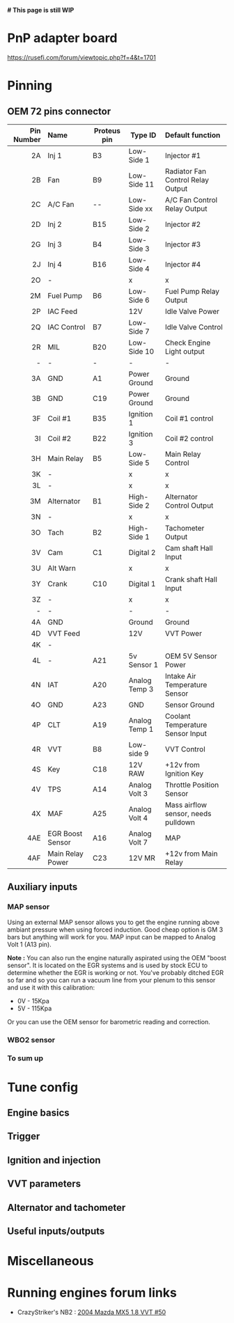**# This page is still WIP**

# PnP adapter board

https://rusefi.com/forum/viewtopic.php?f=4&t=1701


# Pinning 

## OEM 72 pins connector

| Pin Number | Name     | Proteus pin |  Type ID      | Default function           |
| ----------:|:-------- | ------------ | ------------  |:---------------------------------------------------- |
| 2A  | Inj 1           | B3| Low-Side  1   | Injector #1                          |
| 2B  | Fan             | B9| Low-Side 11   | Radiator Fan Control Relay Output    |
| 2C  | A/C Fan         | --| Low-Side xx   | A/C Fan Control Relay Output         |
| 2D  | Inj 2           |B15| Low-Side 2   | Injector #2                           |
| 2G  | Inj 3           | B4| Low-Side 3    | Injector #3                          |
| 2J  | Inj 4           |B16| Low-Side 4   | Injector #4                           |
| 2O  |          -      |   | x            | x                                     |
| 2M  | Fuel Pump       |B6 | Low-Side 6   | Fuel Pump Relay Output                |
| 2P  | IAC Feed        |   | 12V          | Idle Valve Power                      |
| 2Q  | IAC Control     |B7 | Low-Side 7   | Idle Valve Control                    |
| 2R  | MIL             |B20| Low-Side 10  | Check Engine Light output             |
| -   |    -            | - | -            | -                                     |
| 3A  | GND             | A1| Power Ground | Ground                                |
| 3B  | GND             |C19| Power Ground | Ground                                |
| 3F  | Coil #1         |B35| Ignition 1   | Coil #1 control                       |
| 3I  | Coil #2         |B22| Ignition 3   | Coil #2 control                       |
| 3H  | Main Relay      | B5| Low-Side 5   | Main Relay Control                    |
| 3K  |     -           |   | x            | x                                     |
| 3L  |     -           |   | x            | x                                     |
| 3M  | Alternator      | B1| High-Side 2  | Alternator Control Output             |
| 3N  |     -           |   | x            | x                                     |
| 3O  | Tach            | B2| High-Side 1  | Tachometer Output                     |
| 3V  | Cam             | C1| Digital 2    | Cam shaft Hall Input                  |
| 3U  | Alt Warn        |   | x            | x                                     |
| 3Y  | Crank           |C10| Digital 1    | Crank shaft Hall Input                |
| 3Z  |     -           |   | x            | x                                     |
| -   |     -           |   | -            | -                                     |
| 4A  | GND             |   | Ground       | Ground                                |
| 4D  | VVT Feed        |   | 12V          | VVT Power                             |
| 4K  |     -           |   |              |                                       |
| 4L  |     -           |A21| 5v Sensor 1  | OEM 5V Sensor Power                   |
| 4N  | IAT             |A20| Analog Temp 3| Intake Air Temperature Sensor         |
| 4O  | GND             |A23| GND          | Sensor Ground                         |
| 4P  | CLT             |A19| Analog Temp 1| Coolant Temperature Sensor Input      |
| 4R  | VVT             | B8| Low-side 9   | VVT Control                           |
| 4S  | Key             |C18| 12V RAW      | +12v from Ignition Key                |
| 4V  | TPS             |A14| Analog Volt 3| Throttle Position Sensor              |
| 4X  | MAF             |A25| Analog Volt 4| Mass airflow sensor, needs pulldown   |
| 4AE | EGR Boost Sensor|A16| Analog Volt 7| MAP                                   |
| 4AF | Main Relay Power|C23| 12V MR       | +12v from Main Relay                  |

## Auxiliary inputs

### MAP sensor

Using an external MAP sensor allows you to get the engine running above ambiant pressure when using forced induction. Good cheap option is GM 3 bars but anything will work for you. MAP input can be mapped to Analog Volt 1 (A13 pin).

**Note :** 
You can also run the engine naturally aspirated using the OEM "boost sensor". It is located on the EGR systems and is used by stock ECU to determine whether the EGR is working or not. You've probably ditched EGR so far and so you can run a vacuum line from your plenum to this sensor and use it with this calibration:
* 0V - 15Kpa
* 5V - 115Kpa

Or you can use the OEM sensor for barometric reading and correction.



### WBO2 sensor


### To sum up



# Tune config

## Engine basics

## Trigger

## Ignition and injection

## VVT parameters

## Alternator and tachometer

## Useful inputs/outputs

# Miscellaneous

# Running engines forum links
* CrazyStriker's NB2 : [2004 Mazda MX5 1.8 VVT #50](https://rusefi.com/forum/viewtopic.php?f=2&t=1536&sid=2763fcb9e79e72c3cd9860a69d3620b3)